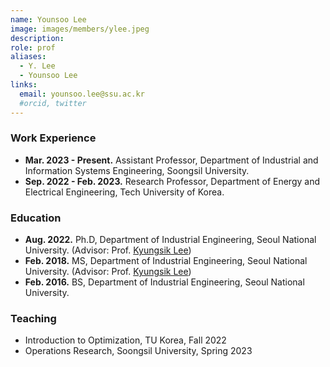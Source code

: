 ```yaml
---
name: Younsoo Lee
image: images/members/ylee.jpeg
description: 
role: prof
aliases:
  - Y. Lee
  - Younsoo Lee
links:
  email: younsoo.lee@ssu.ac.kr
  #orcid, twitter
---
```


### Work Experience 
- **Mar. 2023 - Present.** Assistant Professor, Department of Industrial and Information Systems Engineering, Soongsil University.
- **Sep. 2022 - Feb. 2023.** Research Professor, Department of Energy and Electrical Engineering, Tech University of Korea.


### Education
- **Aug. 2022.** Ph.D, Department of Industrial Engineering, Seoul National University. (Advisor: Prof. [Kyungsik Lee](http://optimize.snu.ac.kr))
- **Feb. 2018.** MS, Department of Industrial Engineering, Seoul National University. (Advisor: Prof. [Kyungsik Lee](http://optimize.snu.ac.kr))
- **Feb. 2016.** BS, Department of Industrial Engineering, Seoul National University.

### Teaching
- Introduction to Optimization, TU Korea, Fall 2022
- Operations Research, Soongsil University, Spring 2023
